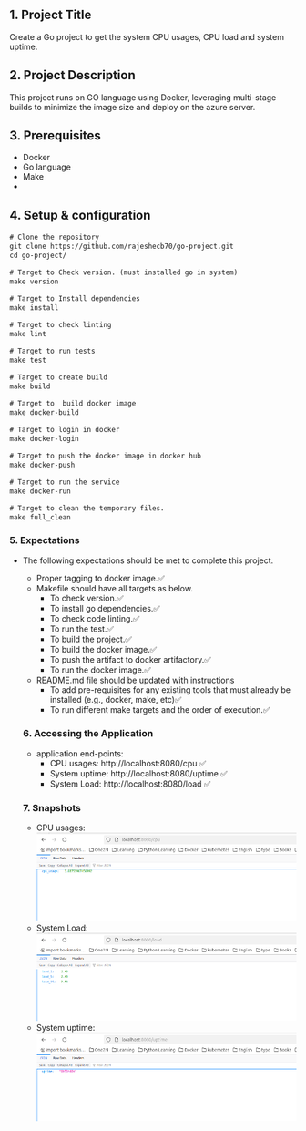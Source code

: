 ## 1. Project Title
  
Create a Go project to get the system CPU usages, CPU load and system uptime.

## 2. Project Description
  
This project runs on GO language using Docker, leveraging multi-stage builds to minimize the image size and deploy on the azure server. 

## 3. Prerequisites
  
- Docker
- Go language
- Make
- 
## 4. Setup & configuration
  
 ```
 # Clone the repository
 git clone https://github.com/rajeshecb70/go-project.git
 cd go-project/
 ```

 ```
 # Target to Check version. (must installed go in system)
 make version
 ```

 ```
 # Target to Install dependencies
 make install
 ```

 ```
 # Target to check linting
 make lint
 ```

 ```
 # Target to run tests
 make test
 ```

 ```
 # Target to create build
 make build
 ```

 ```
 # Target to  build docker image
 make docker-build
 ```

 ```
 # Target to login in docker
 make docker-login
 ```

 ```
 # Target to push the docker image in docker hub
 make docker-push
 ```

 ```
 # Target to run the service
 make docker-run
 ```

 ```
 # Target to clean the temporary files.
 make full_clean
 ```

### 5. Expectations
  
- The following expectations should be met to complete this project.
  -  Proper tagging to docker image.✅
  - Makefile should have all targets as below.
    - To check version.✅
    - To install go dependencies.✅
    - To check code linting.✅
    - To run the test.✅
    - To build the project.✅
    - To build the docker image.✅
    - To push the artifact to docker artifactory.✅
    - To run the docker image.✅
  - README.md file should be updated with instructions
    - To add pre-requisites for any existing tools that must already be installed (e.g., docker, make, etc)✅
    - To run different make targets and the order of execution.✅
  
  ### 6. Accessing the Application
  - application end-points:
    - CPU usages: http://localhost:8080/cpu ✅
    - System uptime: http://localhost:8080/uptime ✅
    - System Load: http://localhost:8080/load ✅

  ### 7. Snapshots
  - CPU usages: ![CPU usages](snapshots/cpu.png)
  - System Load: ![System Load](snapshots/load.png)
  - System uptime: ![System uptime](snapshots/uptime.png)